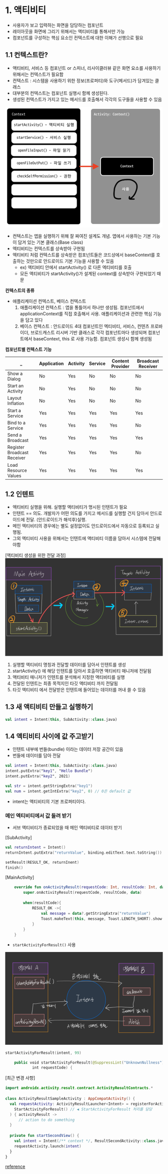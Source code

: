 # 1. 액티비티

- 사용자가 보고 입력하는 화면을 담당하는 컴포넌트
- 레이아웃을 화면에 그리기 위해서는 액티비티를 통해서만 가능
- 컴포넌트를 구성하는 핵심 요소인 컨텍스트에 대한 이해가 선행으로 필요

## 1.1 컨텍스트란?

- 액티비티, 서비스 등 컴포넌트 or 스피너, 리사이클러뷰 같은 화면 요소를 사용하기 위해서는 컨텍스트가 필요함
- 컨텍스트 : 시스템을 사용하기 위한 정보(프로퍼티)와 도구(메서드)가 담겨있는 클래스
- 대부분의 컨텍스트는 컴포넌트 실행시 함께 생성된다.
- 생성된 컨텍스트가 가지고 있는 메서드를 호출해서 각각의 도구들을 사용할 수 있음

![context](/img/context.png)

- 컨텍스트는 앱을 실행하기 위해 잘 짜여진 설계도 개념. 앱에서 사용하는 기본 기능이 담겨 있는 기본 클래스(Base class)
- 엑티비티는 컨텍스트를 상속받아 구현됨
- 엑티비티 처럼 컨텍스트를 상속받은 컴포넌트들은 코드상에서 baseContext를 호출하는 것만으로 안드로이드 기본 기능을 사용할 수 있음
  - ex) 엑티비티 안에서 startActivity() 로 다른 엑티비티를 호출
  - 모든 액티비티가 startActivity()가 설계된 context를 상속받아 구현되었기 때문

**컨텍스트의 종류**

- 애플리케이션 컨텍스트, 베이스 컨텍스트
  1. 애플리케이션 컨텍스트 : 앱을 통틀어서 하나만 생성됨. 컴포넌트에서 applicationContext를 직접 호출해서 사용. 애플리케이션과 관련한 핵심 기능을 담고 있다
  2. 베이스 컨텍스트 : 안드로이드 4대 컴포넌트인 엑티비티, 서비스, 컨텐츠 프로바이더, 브로드캐스트 리시버 기반 클래스로 각각 컴포넌트마다 생성되며 컴포넌트에서 baseContext, this 로 사용 가능함. 컴포넌트 생성시 함께 생성됨

**컴포넌트별 컨텍스트 기능**

_| Application | Activity | Service | Content Provider | Broadcast Receiver | 
---|---|---|---|---|---|
Show a Dialog|No|Yes|No|No|No|
Start an Activity|No|Yes|No|No|No|
Layout Inflation|No|Yes|No|No|No|
Start a Service|Yes|Yes|Yes|Yes|Yes|
Bind to a Service|Yes|Yes|Yes|Yes|No|
Send a Broadcast |Yes|Yes|Yes|Yes|Yes|
Register Broadcast Receiver |Yes|Yes|Yes|Yes|No|
Load Resource Values |Yes|Yes|Yes|Yes|Yes|

## 1.2 인텐트

- 엑티비티 실행을 위해. 실행할 액티비티가 명시된 인텐트가 필요
- 인텐트 == 의도. 개발자가 어떤 의도를 가지고 메서드를 실행할 건지 담아서 안드로이드에 전달. (안드로이드가 해석후)실행.
- 메인 엑티비티의 경우에는 별도 설정없이도 안드로이드에서 자동으로 등록되고 실행됨.
- 그외 엑티비티 사용을 위해서는 인텐트에 액티비티 이름을 담아서 시스템에 전달해야함

[액티비티 생성을 위한 전달 과정]
![intent](/img/intent.jpeg)

1. 실행할 액티비티 명칭과 전달할 데이터를 담아서 인텐트를 생성
2. startActivity() 에 해당 인텐트를 담아서 호출하면 액티비티 매니저에 전달됨
3. 액티비티 매니저가 인텐트를 분석해서 지정한 액티비티를 실행
4. 전달된 인텐트는 최종 목적지인 타깃 액티비티 까지 전달됨
5. 타깃 액티비티 에서 전달받은 인텐트에 들어있는 데이터를 꺼내 쓸 수 있음

## 1.3 새 액티비티 만들고 실행하기

```kotlin
val intent = Intent(this, SubActivity::class.java)
```

## 1.4 액티비티 사이에 값 주고받기

- 인텐트 내부에 번들(bundle) 이라는 데이터 저장 공간이 있음
- 번들에 데이터를 담아 전달

```kotlin
val intent = Intent(this, SubActivity::class.java)
intent.putExtra("key1", "Hello Bundle")
intent.putExtra("key2", 2021)
```

```kotlin
val str = intent.getStringExtra("key1")
val num = intent.getIntExtra("key2", 0) // 0은 default 값
```

- intent는 액티비티의 기본 프로퍼티이다.

### 메인 엑티비티에서 값 돌려 받기

- 서브 액티비티가 종료되었을 때 메인 액티비티로 데이터 받기

[SubActivity]
```kotlin
val returnIntent = Intent()
returnIntent.putExtra("returnValue", binding.editText.text.toString())
```

```kotlin
setResult(RESULT_OK, returnInent)
finish()
```

[MainActivity]
```kotlin
    override fun onActivityResult(requestCode: Int, resultCode: Int, data: Intent?) {
        super.onActivityResult(requestCode, resultCode, data)
        
        when(resultCode){
            RESULT_OK ->{
                val message = data?.getStringExtra("returnValue")
                Toast.makeText(this, message, Toast.LENGTH_SHORT).show()
            }
        }
    }
```

- `startActivityForResult()` 사용

![intent-2](/img/intent-2.jpeg)

```kotlin
startActivityForResult(intent, 99)
```
```kotlin
    public void startActivityForResult(@SuppressLint("UnknownNullness") Intent intent,
            int requestCode) {
```

[최근 변경 사항]
```kotlin
import androidx.activity.result.contract.ActivityResultContracts.*

class ActivityResultSampleActivity : AppCompatActivity() {
  val requestActivity: ActivityResultLauncher<Intent> = registerForActivityResult(
    StartActivityForResult() // ◀ StartActivityForResult 처리를 담당
  ) { activityResult ->
	  // action to do something
  }
  
  private fun startSecondView() {
    val intent = Intent(/** context */, ResultSecondActivity::class.java)
    requestActivity.launch(intent)
  }
}
```
[reference](https://pluu.github.io/blog/android/2020/05/01/migation-activity-result/)
